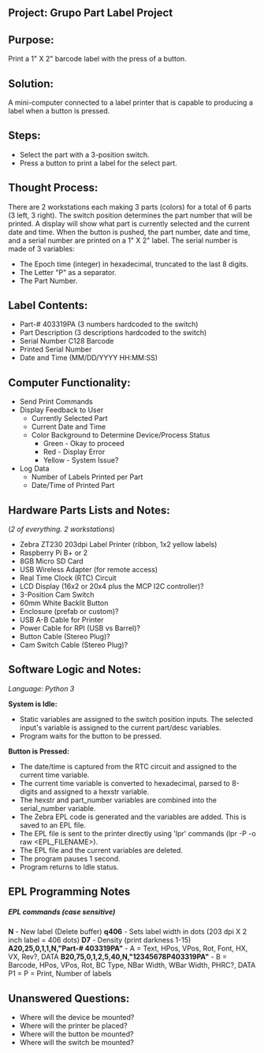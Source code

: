 ## Project:  Grupo Part Label Project

## Purpose:
Print a 1" X 2" barcode label with the press of a button.

## Solution:
A mini-computer connected to a label printer that is capable to producing a label when a button is pressed.

## Steps:
- Select the part with a 3-position switch.
- Press a button to print a label for the select part.

## Thought Process:
There are 2 workstations each making 3 parts (colors) for a total of 6 parts (3 left, 3 right).
The switch position determines the part number that will be printed.
A display will show what part is currently selected and the current date and time.
When the button is pushed, the part number, date and time, and a serial number are printed on a 1" X 2" label.
The serial number is made of 3 variables:
- The Epoch time (integer) in hexadecimal, truncated to the last 8 digits.
- The Letter "P" as a separator.
- The Part Number.

## Label Contents:
- Part-# 403319PA (3 numbers hardcoded to the switch)
- Part Description (3 descriptions hardcoded to the switch)
- Serial Number C128 Barcode
- Printed Serial Number
- Date and Time (MM/DD/YYYY HH:MM:SS)

## Computer Functionality:
- Send Print Commands
- Display Feedback to User
    + Currently Selected Part
    + Current Date and Time
    + Color Background to Determine Device/Process Status
        * Green - Okay to proceed
        * Red - Display Error
        * Yellow - System Issue?
- Log Data
    + Number of Labels Printed per Part
    + Date/Time of Printed Part


## Hardware Parts Lists and Notes:
(*2 of everything.  2 workstations*)
- Zebra ZT230 203dpi Label Printer (ribbon, 1x2 yellow labels)
- Raspberry Pi B+ or 2
- 8GB Micro SD Card
- USB Wireless Adapter (for remote access)
- Real Time Clock (RTC) Circuit
- LCD Display (16x2 or 20x4 plus the MCP I2C controller)?
- 3-Position Cam Switch
- 60mm White Backlit Button
- Enclosure (prefab or custom)?
- USB A-B Cable for Printer
- Power Cable for RPI (USB vs Barrel)?
- Button Cable (Stereo Plug)?
- Cam Switch Cable (Stereo Plug)?

## Software Logic and Notes:
*Language: Python 3*

**System is Idle:**
- Static variables are assigned to the switch position inputs.  The selected input's variable is assigned to the current part/desc variables.
- Program waits for the button to be pressed.

**Button is Pressed:**
- The date/time is captured from the RTC circuit and assigned to the current time variable.
- The current time variable is converted to hexadecimal, parsed to 8-digits and assigned to a hexstr variable.
- The hexstr and part_number variables are combined into the serial_number variable.
- The Zebra EPL code is generated and the variables are added.  This is saved to an EPL file.
- The EPL file is sent to the printer directly using 'lpr' commands (lpr -P <PRINTER> -o raw <EPL_FILENAME>).
- The EPL file and the current variables are deleted.
- The program pauses 1 second.
- Program returns to Idle status.

## EPL Programming Notes
##### EPL commands (*case sensitive*)
**N** - New label (Delete buffer)
**q406** - Sets label width in dots (203 dpi X 2 inch label = 406 dots)
**D7** - Density (print darkness 1-15)
**A20,25,0,1,1,N,"Part-# 403319PA"** - A = Text, HPos, VPos, Rot, Font, HX, VX, Rev?, DATA
**B20,75,0,1,2,5,40,N,"12345678P403319PA"** - B = Barcode, HPos, VPos, Rot, BC Type, NBar Width, WBar Width, PHRC?, DATA
P1 = P = Print, Number of labels

## Unanswered Questions:
- Where will the device be mounted?
- Where will the printer be placed?
- Where will the button be mounted?
- Where will the switch be mounted?
